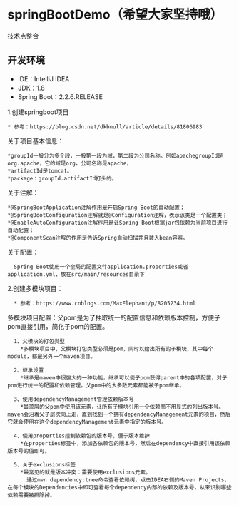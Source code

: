 # springBootDemo（希望大家坚持哦）
技术点整合

## 开发环境

- IDE：IntelliJ IDEA
- JDK：1.8
- Spring Boot：2.2.6.RELEASE

1.创建springboot项目

    * 参考：https://blog.csdn.net/dkbnull/article/details/81806983
 
 关于项目基本信息：
 
    *groupId一般分为多个段，一般第一段为域，第二段为公司名称。例如apachegroupId是org.apache，它的域是org，公司名称是apache，
    *artifactId是tomcat。
    *package：groupId.artifactId打头的。
 
 关于注解：
 
    *@SpringBootApplication注解作用是开启Spring Boot的自动配置；
    *@SpringBootConfiguration注解就是@Configuration注解，表示该类是一个配置类；
    *@EnableAutoConfiguration注解作用是让Spring Boot根据jar包依赖为当前项目进行自动配置；
    *@ComponentScan注解的作用是告诉Spring自动扫描并且装入bean容器。
 
 关于配置：
 
      Spring Boot使用一个全局的配置文件application.properties或者application.yml，放在src/main/resources目录下
    
2.创建多模块项目：

      * 参考：https://www.cnblogs.com/MaxElephant/p/8205234.html   
  
  多模块项目配置：父pom是为了抽取统一的配置信息和依赖版本控制，方便子pom直接引用，简化子pom的配置。
  
      1、父模块的打包类型
        *多模块项目中，父模块打包类型必须是pom，同时以给出所有的子模块，其中每个module，都是另外一个maven项目。
      
      2、继承设置
        *继承是maven中很强大的一种功能，继承可以使子pom获得parent中的各项配置，对子pom进行统一的配置和依赖管理。父pom中的大多数元素都能被子pom继承。
      
      3、使用dependencyManagement管理依赖版本号
        *最顶层的父pom中使用该元素，让所有子模块引用一个依赖而不用显式的列出版本号。maven会沿着父子层次向上走，直到找到一个拥有dependencyManagement元素的项目，然后它就会使用在这个dependencyManagement元素中指定的版本号。
      
      4、使用properties控制依赖包的版本号，便于版本维护
        *在properties标签中，添加各依赖包的版本号，然后在dependency中直接引用该依赖版本号的值即可。
        
      5、关于exclusions标签
        *最常见的就是版本冲突：需要使用exclusions元素。
          通过mvn dependency:tree命令查看依赖树，点击IDEA右侧的Maven Projects，在每个模块的Dependencies中即可查看每个dependency内部的依赖及版本号，从来识别哪些依赖需要被排除掉。
      
    




















